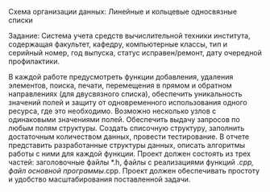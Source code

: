 Схема организации данных: Линейные и кольцевые односвязные списки

Задание:
Система учета средств вычислительной техники института, содержащая факультет, кафедру, компьютерные классы, тип и серийный номер, год выпуска, статус исправен/ремонт, дату очередной профилактики.

В каждой работе предусмотреть функции добавления, удаления элементов, поиска, печати, перемещения в прямом и обратном направлениях (для двусвязного списка), обеспечить уникальность значений полей и защиту от одновременного использования одного ресурса, где это необходимо. Возможно несколько узлов с одинаковыми значениями полей. Обеспечить выдачу запросов по любым полям структуры.
Создать списочную структуру, заполнить достаточным количеством данных, провести тестирование. В отчете представить разработанные структуры данных, описать алгоритмы работы с ними для каждой функции.
Проект должен состоять из трех частей: заголовочные файлы *.h, файлы с реализациями функций *.cpp, файл основной программы*.cpp.
Проект должен обеспечивать простоту и удобство масштабирования поставленной задачи.
